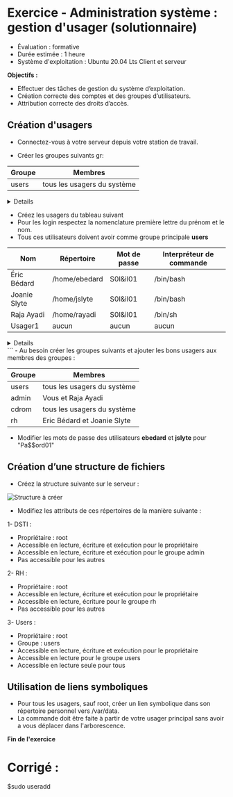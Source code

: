 ﻿# Exercice - Administration système : gestion d'usager (solutionnaire)


- Évaluation : formative
- Durée estimée : 1 heure
- Système d'exploitation : Ubuntu 20.04 Lts Client et serveur



**Objectifs :**


- Effectuer des tâches de gestion du système d’exploitation.
- Création correcte des comptes et des groupes d’utilisateurs.
- Attribution correcte des droits d’accès.


## Création d'usagers


- Connectez-vous à votre serveur depuis votre station de travail.


- Créer les groupes suivants gr:


|Groupe | Membres |
|----------     | ----------    |
| users | tous les usagers du système |

<details>

```bash
$sudo groupadd users
groupadd: group 'users' already exists
```
</details>


- Créez les usagers du tableau suivant 
- Pour les login respectez la nomenclature première lettre du prénom et le nom. 
- Tous ces utilisateurs doivent avoir comme groupe principale **users**



|Nom            | Répertoire    | Mot de passe  | Interpréteur de commande |
|----------     | ----------    | ------------- |------------- |
| Éric Bédard   | /home/ebedard | S0l&il01      |/bin/bash
| Joanie Slyte  | /home/jslyte  | S0l&il01      |/bin/bash
| Raja Ayadi    | /home/rayadi  | S0l&il01      |/bin/sh
| Usager1       | aucun     | aucun     | aucun  |

<details>

```bash
$sudo adduser
groupadd: group 'users' already exists
```

</details>
```
- Au besoin créer les groupes suivants et  ajouter les bons usagers aux membres des groupes  :


|Groupe | Membres |
|----------     | ----------    |
| users | tous les usagers du système |
| admin | Vous et Raja Ayadi |
| cdrom | tous les usagers du système |
| rh | Eric Bédard et Joanie Slyte |


- Modifier les mots de passe des utilisateurs **ebedard** et **jslyte** pour "Pa$$ord01"



## Création d’une structure de fichiers


- Créez la structure suivante sur le serveur : 


![Structure à créer](https://github.com/jpduchesneauCegep/420-W44-SF/blob/main/Module04_AdminSysLinux/images/VarData.png)


- Modifiez les attributs de ces répertoires de la manière suivante :


1- DSTI :
   * Propriétaire : root 
   * Accessible en lecture, écriture et exécution pour le propriétaire
   * Accessible en lecture, écriture et exécution pour le groupe admin
   * Pas accessible pour les autres


2- RH :
   * Propriétaire : root 
   * Accessible en lecture, écriture et exécution pour le propriétaire
   * Accessible en lecture, écriture  pour le groupe rh
   * Pas accessible pour les autres


3- Users :
   * Propriétaire : root 
   * Groupe : users
   * Accessible en lecture, écriture et exécution pour le propriétaire
   * Accessible en lecture pour le groupe users
   * Accessible en lecture seule pour tous

## Utilisation de liens symboliques

- Pour tous les usagers, sauf root, créer un lien symbolique dans son répertoire personnel vers /var/data.
- La commande doit être faite à partir de votre usager principal sans avoir a vous déplacer dans l'arborescence.

**Fin de l'exercice**




# Corrigé :

$sudo useradd 